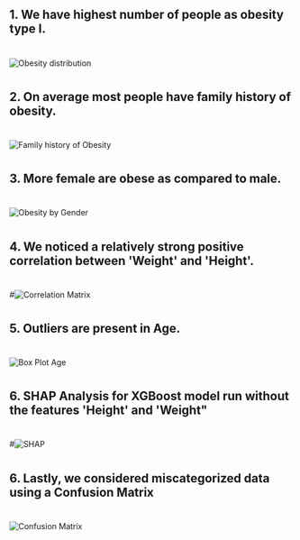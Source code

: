 ## 1. We have highest number of people as obesity type I.

#
![Obesity distribution](https://github.com/user-attachments/assets/95345797-f4d4-40a7-93c2-060ed4caa992)
#

## 2. On average most people have family history of obesity.

#
![Family history of Obesity](https://github.com/user-attachments/assets/066f6f36-e370-4bea-a00f-b7e754fc285e)
#

## 3. More female are obese as compared to male.

#
![Obesity by Gender](https://github.com/user-attachments/assets/e9d152ee-3248-41e1-a019-ee8cfab3822d)
#

## 4. We noticed a relatively strong positive correlation between 'Weight' and 'Height'.

#
#![Correlation Matrix](https://github.com/user-attachments/assets/e26b4691-e670-4dbc-bbd0-990c732c6ad4)
#


## 5. Outliers are present in Age.
#
![Box Plot Age](https://github.com/user-attachments/assets/8aecb4df-ee2c-4b4f-be22-dac1fa34ef0e)
#

## 6. SHAP Analysis for XGBoost model run without the features 'Height' and 'Weight"

#
#![SHAP](https://github.com/user-attachments/assets/c29f0b8e-7034-4f8c-b3c8-c8c009833ae6)
#


## 6. Lastly, we considered miscategorized data using a **Confusion Matrix**

#
![Confusion Matrix](https://github.com/user-attachments/assets/3c33943f-fd14-4586-a9a1-6a2d48c4df23)
